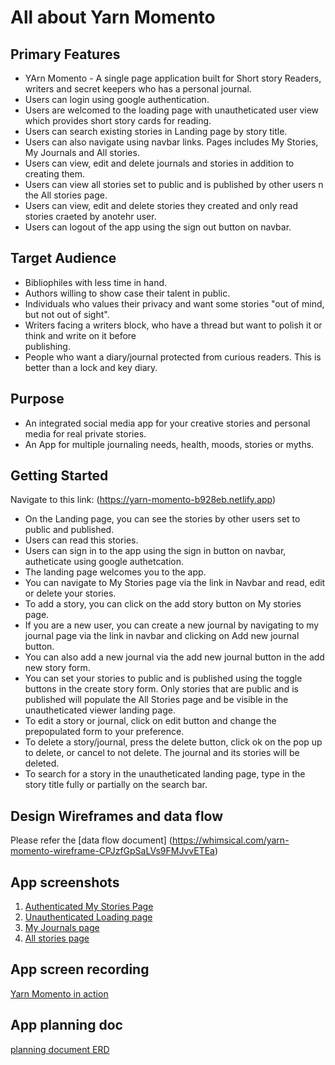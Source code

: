 # All about Yarn Momento

## Primary Features

- YArn Momento - A single page application built for Short story Readers, writers and secret keepers who has a personal journal.
- Users can login using google authentication.
- Users are welcomed to the loading page with unautheticated user view which provides short story cards for reading.
- Users can search existing stories in Landing page by story title.
- Users can also navigate using navbar links. Pages includes My Stories, My Journals and All stories.
- Users can view, edit and delete journals and stories in addition to creating them.
- Users can view all stories set to public and is published by other users n the All stories page.
- Users can view, edit and delete stories they created and only read stories craeted by anotehr user.
- Users can logout of the app using the sign out button on navbar.

## Target Audience

  - Bibliophiles with less time in hand.
  - Authors willing to show case their talent in public.
  - Individuals who values their privacy and want some stories "out of mind, but not out of sight".
  - Writers facing a writers block, who have a thread but want to polish it or think and write on it before     
   publishing.
  - People who want a diary/journal protected from curious readers. This is better than a lock and key diary.

## Purpose

- An integrated social media app for your creative stories and personal media for real private stories. 
- An App for multiple journaling needs, health, moods, stories or myths.

## Getting Started

  Navigate to this link: (https://yarn-momento-b928eb.netlify.app)
  - On the Landing page, you can see the stories by other users set to public and published.
  - Users can read this stories.
  - Users can sign in to the app using the sign in button on navbar, autheticate using google authetcation.
  - The landing page welcomes you to the app.
  - You can navigate to My Stories page via the link in Navbar and read, edit or delete your stories.
  - To add a story, you can click on the add story button on My stories page. 
  - If you are a new user, you can create a new journal by navigating to my journal page via the link in navbar and clicking on Add new journal button.
  - You can also add a new journal via the add new journal button in the add new story form.
  - You can set your stories to public and is published using the toggle buttons in the create story form.
  Only stories that are public and is published will populate the All Stories page and be visible in the unautheticated viewer landing page.
  - To edit a story or journal, click on edit button and change the prepopulated form to your preference. 
  - To delete a story/journal, press the delete button, click ok on the pop up to delete, or cancel to not delete. The journal and its stories will be deleted.
  - To search for a story in the unautheticated landing page, type in the story title fully or partially on the search bar.

## Design Wireframes and data flow

Please refer the [data flow document] (https://whimsical.com/yarn-momento-wireframe-CPJzfGpSaLVs9FMJvvETEa)

## App screenshots

1. [Authenticated My Stories Page]()
2. [Unauthenticated Loading page]()
3. [My Journals page]()
4. [All stories page]()

## App screen recording

[Yarn Momento in action]()

## App planning doc

[planning document ERD](https://dbdiagram.io/d/62fc3411c2d9cf52fabcf7d3)
